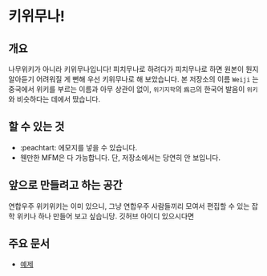 
# 키위무나!

## 개요

나무위키가 아니라 키위무나입니다! 피치무나로 하려다가 피치무나로 하면 원본이 뭔지 알아듣기 어려워질 게 뻔해 우선 키위무나로 해 보았습니다. 본 저장소의 이름 `Weiji` 는 중국에서 위키를 부르는 이름과 아무 상관이 없이, `위기지학`의 `爲己`의 한국어 발음이 `위키`와 비슷하다는 데에서 땄습니다.

## 할 수 있는 것

* :peachtart: 에모지를 넣을 수 있습니다.
* 웬만한 MFM은 다 가능합니다. 단, 저장소에서는 당연히 안 보입니다.

## 앞으로 만들려고 하는 공간

연합우주 위키위키는 이미 있으니, 그냥 연합우주 사람들끼리 모여서 편집할 수 있는 잡학 위키나 하나 만들어 보고 싶습니당. 깃허브 아이디 있으시다면

## 주요 문서

* [예제](예제.md)
